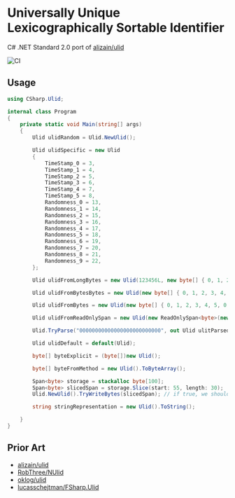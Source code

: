 # Universally Unique Lexicographically Sortable Identifier

C# .NET Standard 2.0 port of [alizain/ulid](https://github.com/alizain/ulid)

![CI](https://github.com/mcb2001/CSharp.Ulid/workflows/CI/badge.svg)

## Usage

```c#
using CSharp.Ulid;

internal class Program
{
    private static void Main(string[] args)
    {
        Ulid ulidRandom = Ulid.NewUlid();

        Ulid ulidSpecific = new Ulid
        {
            TimeStamp_0 = 3,
            TimeStamp_1 = 4,
            TimeStamp_2 = 5,
            TimeStamp_3 = 6,
            TimeStamp_4 = 7,
            TimeStamp_5 = 8,
            Randomness_0 = 13,
            Randomness_1 = 14,
            Randomness_2 = 15,
            Randomness_3 = 16,
            Randomness_4 = 17,
            Randomness_5 = 18,
            Randomness_6 = 19,
            Randomness_7 = 20,
            Randomness_8 = 21,
            Randomness_9 = 22,
        };

        Ulid ulidFromLongBytes = new Ulid(123456L, new byte[] { 0, 1, 2, 3, 4, 5, 6, 7, 8, 9 });

        Ulid ulidFromBytesBytes = new Ulid(new byte[] { 0, 1, 2, 3, 4, 5 }, new byte[] { 0, 1, 2, 3, 4, 5, 6, 7, 8, 9 });

        Ulid ulidFromBytes = new Ulid(new byte[] { 0, 1, 2, 3, 4, 5, 0, 1, 2, 3, 4, 5, 6, 7, 8, 9 });

        Ulid ulidFromReadOnlySpan = new Ulid(new ReadOnlySpan<byte>(new byte[] { 0, 1, 2, 3, 4, 5, 0, 1, 2, 3, 4, 5, 6, 7, 8, 9 }));

        Ulid.TryParse("00000000000000000000000000", out Ulid ulitParsed);

        Ulid ulidDefault = default(Ulid);

        byte[] byteExplicit = (byte[])new Ulid();

        byte[] byteFromMethod = new Ulid().ToByteArray();

        Span<byte> storage = stackalloc byte[100];
        Span<byte> slicedSpan = storage.Slice(start: 55, length: 30);
        Ulid.NewUlid().TryWriteBytes(slicedSpan); // if true, we should get 16-bytes of Ulid bytes written in `storage` starting at index 55.

        string stringRepresentation = new Ulid().ToString();

    }
}
```

## Prior Art

- [alizain/ulid](https://github.com/alizain/ulid)
- [RobThree/NUlid](https://github.com/RobThree/NUlid)
- [oklog/ulid](https://github.com/oklog/ulid)
- [lucasschejtman/FSharp.Ulid](https://github.com/lucasschejtman/FSharp.Ulid)
